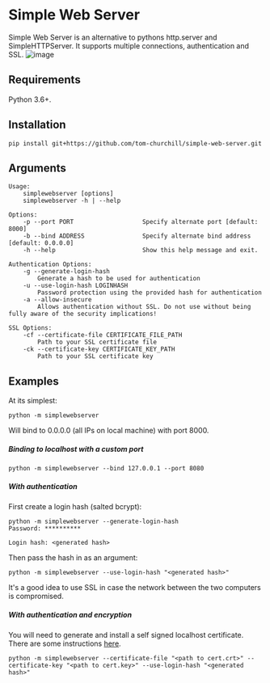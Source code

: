 # Simple Web Server
Simple Web Server is an alternative to pythons http.server and SimpleHTTPServer. It supports multiple connections, authentication and SSL.
![image](https://i.imgur.com/UqeWbKx.png)
## Requirements
Python 3.6+.

## Installation
```
pip install git+https://github.com/tom-churchill/simple-web-server.git
```
## Arguments
```
Usage:
    simplewebserver [options]
    simplewebserver -h | --help

Options:
    -p --port PORT                   Specify alternate port [default: 8000]
    -b --bind ADDRESS                Specify alternate bind address [default: 0.0.0.0]
    -h --help                        Show this help message and exit.

Authentication Options:
    -g --generate-login-hash
        Generate a hash to be used for authentication
    -u --use-login-hash LOGINHASH
        Password protection using the provided hash for authentication
    -a --allow-insecure
        Allows authentication without SSL. Do not use without being fully aware of the security implications!

SSL Options:
    -cf --certificate-file CERTIFICATE_FILE_PATH
        Path to your SSL certificate file
    -ck --certificate-key CERTIFICATE_KEY_PATH
        Path to your SSL certificate key
```
## Examples
At its simplest:
```
python -m simplewebserver
```
Will bind to 0.0.0.0 (all IPs on local machine) with port 8000.

##### Binding to localhost with a custom port
```
python -m simplewebserver --bind 127.0.0.1 --port 8080
```

##### With authentication

First create a login hash (salted bcrypt):
```
python -m simplewebserver --generate-login-hash
Password: **********

Login hash: <generated hash>
```
Then pass the hash in as an argument:
```
python -m simplewebserver --use-login-hash "<generated hash>"
```
It's a good idea to use SSL in case the network between the two computers is compromised.

##### With authentication and encryption
You will need to generate and install a self signed localhost certificate. There are some instructions [here](/CERTIFICATEINSTRUCTIONS.md).
```
python -m simplewebserver --certificate-file "<path to cert.crt>" --certificate-key "<path to cert.key>" --use-login-hash "<generated hash>"
``` 